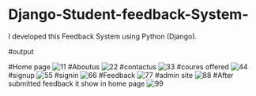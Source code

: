 # Django-Student-feedback-System-
I developed this Feedback System using Python (Django). 

#output

#Home page
![11](https://github.com/kartikivedpathak123/Django-Student-feedback-System-/assets/160269792/bbe174a7-a64b-4a13-b618-e4fb2f613b18)
#Aboutus
![22](https://github.com/kartikivedpathak123/Django-Student-feedback-System-/assets/160269792/800b3ddf-6826-46ba-add1-4c1c0c89cb79)
#contactus
![33](https://github.com/kartikivedpathak123/Django-Student-feedback-System-/assets/160269792/5fd5d46b-712b-4fa4-8fee-0649716d65ec)
#coures offered
![44](https://github.com/kartikivedpathak123/Django-Student-feedback-System-/assets/160269792/863dce0e-a33f-4cd8-85c4-ec72e79a6267)
#signup
![55](https://github.com/kartikivedpathak123/Django-Student-feedback-System-/assets/160269792/73ded772-df65-42fd-b2b9-fd04a4607e36)
#signin
![66](https://github.com/kartikivedpathak123/Django-Student-feedback-System-/assets/160269792/e5461f36-1a36-4bc4-98f7-ad21fc1fa7ef)
#Feedback
![77](https://github.com/kartikivedpathak123/Django-Student-feedback-System-/assets/160269792/0e073148-783e-4948-b9bf-a329c3e9a3f2)
#admin site
![88](https://github.com/kartikivedpathak123/Django-Student-feedback-System-/assets/160269792/ddcca476-1111-4309-9a45-9571df3c0bf3)
#After submitted feedback it show in home page
![99](https://github.com/kartikivedpathak123/Django-Student-feedback-System-/assets/160269792/598cce0a-1e84-42f1-89ef-e870c6ee9065)
